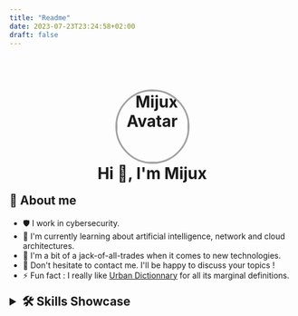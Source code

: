 ```yaml
---
title: "Readme"
date: 2023-07-23T23:24:58+02:00
draft: false
---
```


<h1 align='center'>
  <br>
  <a href='https://www.youtube.com/watch?v=dQw4w9WgXcQ'><img src='/images/avatar.png' alt='Mijux Avatar' width='125' style="border-radius: 50%; border:3px solid #A0A0A0;"></a>
  <br>
  Hi 👋, I'm Mijux
  <br>
</h1>


<p style="
  font-size: 1.5em;
  margin-top: 0.83em;
  margin-bottom: 0.83em;
  margin-left: 0;
  margin-right: 0;
  font-weight: bold;">
  🚀 About me
</p>

- 🛡️ I work in cybersecurity.
- 🌱 I'm currently learning about artificial intelligence, network and cloud architectures.
- 🔭 I'm a bit of a jack-of-all-trades when it comes to new technologies.
- 💬 Don't hesitate to contact me. I'll be happy to discuss your topics !
- ⚡ Fun fact : I really like [Urban Dictionnary](https://urbandictionary.com) for all its marginal definitions.


<details>
  <summary style="
  font-size: 1.5em;
  margin-top: 0.83em;
  margin-bottom: 0.83em;
  margin-left: 0;
  margin-right: 0;
  font-weight: bold;">
    🛠️ Skills Showcase
  </summary>

### 🐍 Python

![Python](https://img.shields.io/badge/Python-3776AB?logo=python&logoColor=white)
![NumPy](https://img.shields.io/badge/NumPy-013243?logo=numpy&logoColor=white)
![Anaconda](https://img.shields.io/badge/Anaconda-44A833?logo=anaconda&logoColor=white)
![PyTorch](https://img.shields.io/badge/PyTorch-EE4C2C?logo=pytorch&logoColor=white)
![Tensorflow](https://img.shields.io/badge/Tensorflow-FF6F00?logo=tensorflow&logoColor=white)
![Pandas](https://img.shields.io/badge/Pandas-150458?logo=pandas&logoColor=white)
![Flask](https://img.shields.io/badge/Flask-000000?logo=flask&logoColor=white)


### 🌐 Web

![HTML](https://img.shields.io/badge/HTML-E34F26?logo=html5&logoColor=white)
![CSS](https://img.shields.io/badge/CSS-1572B6?logo=css3&logoColor=white)
![PHP](https://img.shields.io/badge/PHP-777BB4?logo=php&logoColor=white)
![Javascript](https://img.shields.io/badge/Javascript-F7DF1E?logo=javascript&logoColor=black)
![Typescript](https://img.shields.io/badge/Typescript-3178C6?logo=typescript&logoColor=white)
![Node.JS](https://img.shields.io/badge/Node.js-339933?logo=node.js&logoColor=white)
![NPM](https://img.shields.io/badge/NPM-CB3837?logo=npm&logoColor=white)
![React](https://img.shields.io/badge/React-61DAFB?logo=react&logoColor=black)
![React Router](https://img.shields.io/badge/React%20Router-CA4245?logo=reactrouter&logoColor=white)
![Angular](https://img.shields.io/badge/Angular-DD0031?logo=angular&logoColor=white)
![Vue.JS](https://img.shields.io/badge/Vue.JS-4FC08D?logo=vuedotjs&logoColor=white)


### ☕ Java

![Java](https://img.shields.io/badge/Java-FFFFFF?logo=openjdk&logoColor=black)
![Android](https://img.shields.io/badge/Android-3DDC84?logo=android&logoColor=white)
![Gradle](https://img.shields.io/badge/Gradle-02303A?logo=gradle&logoColor=white)
![Apache Ant](https://img.shields.io/badge/Apache%20Ant-A81C7D?logo=apacheant&logoColor=white)
![Maven](https://img.shields.io/badge/Maven-C71A36?logo=apachemaven&logoColor=white)


### 💾 Database

![SQLite](https://img.shields.io/badge/SQLite-003B57?logo=sqlite&logoColor=white)
![MariaDB](https://img.shields.io/badge/MariaDB-003545?logo=mariadb&logoColor=white)
![MySQL](https://img.shields.io/badge/MySQL-4479A1?logo=mysql&logoColor=white)
![PostgreSQL](https://img.shields.io/badge/PostgreSQL-4169E1?logo=postgresql&logoColor=white)
![MongoDB](https://img.shields.io/badge/MongoDB-47A248?logo=mongodb&logoColor=white)


### 💻 Other Language

![Rust](https://img.shields.io/badge/Rust-000000?logo=rust&logoColor=white)
![Solidity](https://img.shields.io/badge/Solidity-363636?logo=solidity&logoColor=white)
![Bash](https://img.shields.io/badge/Bash-4EAA25?logo=gnubash&logoColor=white)
![Powershell](https://img.shields.io/badge/Powershell-5391FE?logo=powershell&logoColor=white)
![Go](https://img.shields.io/badge/Go-00ADD8?logo=go&logoColor=white)
![C](https://img.shields.io/badge/C-A8B9CC?logo=c&logoColor=black)
![C++](https://img.shields.io/badge/C++-00599C?logo=cplusplus&logoColor=white)


### 🧭 Systems and Hardwares

![Linux](https://img.shields.io/badge/Linux-FCC624?logo=linux&logoColor=black)
![LXC](https://img.shields.io/badge/LXC-333333?logo=linuxcontainers&logoColor=white)
![Docker](https://img.shields.io/badge/Docker-2496ED?logo=docker&logoColor=white)
![Qemu](https://img.shields.io/badge/Qemu-FF6600?logo=qemu&logoColor=white)
![Expressif](https://img.shields.io/badge/Expressif-E7352C?logo=espressif&logoColor=white)
![Raspberry Pi](https://img.shields.io/badge/Raspberry%20Pi-A22846?logo=raspberrypi&logoColor=white)

### ⚙️ Software and Tools

![Git](https://img.shields.io/badge/Git-F05032?logo=git&logoColor=white)
![VSCode](https://img.shields.io/badge/VSCode-007ACC?logo=visualstudiocode&logoColor=white)
![GitBook](https://img.shields.io/badge/GitBook-3884FF?logo=gitbook&logoColor=white)
![NGINX](https://img.shields.io/badge/NGINX-009639?logo=nginx&logoColor=white)
![Apache Web](https://img.shields.io/badge/Apache-D22128?logo=apache&logoColor=white)
![Alacritty](https://img.shields.io/badge/Alacritty-F46D01?logo=alacritty&logoColor=white)

</details>

